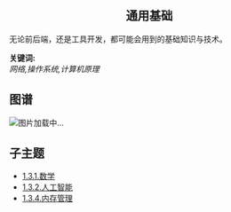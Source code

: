 <h2 align="center">通用基础</h2>
<p>无论前后端，还是工具开发，都可能会用到的基础知识与技术。</p>

**关键词:**<br/>
*网络,操作系统,计算机原理*

## 图谱
![图片加载中...](https://github.com/gonglei007/GameDevMind/blob/main/exports/1.3.通用基础.png?raw=true)

## 子主题
* [1.3.1.数学](https://github.com/gonglei007/GameDevMind/blob/main/mds/1.3.1.数学.md)
* [1.3.2.人工智能](https://github.com/gonglei007/GameDevMind/blob/main/mds/1.3.2.人工智能.md)
* [1.3.4.内存管理](https://github.com/gonglei007/GameDevMind/blob/main/mds/1.3.4.内存管理.md)
